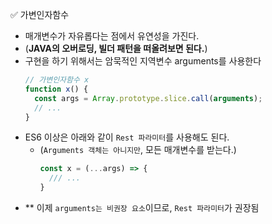 ✅ 가변인자함수

* 매개변수가 자유롭다는 점에서 유연성을 가진다.
* (<b>JAVA의 오버로딩, 빌더 패턴을 떠올려보면 된다.</b>)
* 구현을 하기 위해서는 암묵적인 지역변수 arguments를 사용한다
  ```js
  // 가변인자함수 x
  function x() {
    const args = Array.prototype.slice.call(arguments);
    // ...
  }
  ```
* ES6 이상은 아래와 같이 `Rest 파라미터`를 사용해도 된다.
  * (`Arguments 객체는 아니지만`, 모든 매개변수를 받는다.)
    ```js
    const x = (...args) => {
      /// ...
    }
    ```
* ** 이제 `arguments는 비권장 요소`이므로, `Rest 파라미터`가 권장됨